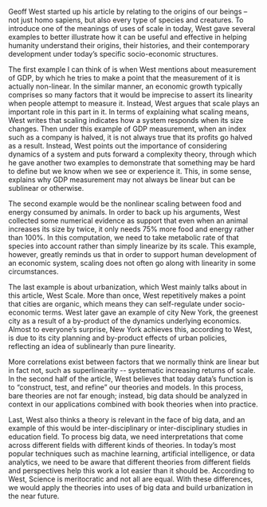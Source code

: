 
Geoff West started up his article by relating to the origins of our beings – not just homo sapiens, but also every type of species and creatures. To introduce one of the meanings of uses of scale in today, West gave several examples to better illustrate how it can be useful and effective in helping humanity understand their origins, their histories, and their contemporary development under today’s specific socio-economic structures. 

The first example I can think of is when West mentions about measurement of GDP, by which he tries to make a point that the measurement of it is actually non-linear. In the similar manner, an economic growth typically comprises so many factors that it would be imprecise to assert its linearity when people attempt to measure it. Instead, West argues that scale plays an important role in this part in it. In terms of explaining what scaling means, West writes that scaling indicates how a system responds when its size changes. Then under this example of GDP measurement, when an index such as a company is halved, it is not always true that its profits go halved as a result. Instead, West points out the importance of considering dynamics of a system and puts forward a complexity theory, through which he gave another two examples to demonstrate that something may be hard to define but we know when we see or experience it. This, in some sense, explains why GDP measurement may not always be linear but can be sublinear or otherwise.

The second example would be the nonlinear scaling between food and energy consumed by animals. In order to back up his arguments, West collected some numerical evidence as support that even when an animal increases its size by twice, it only needs 75% more food and energy rather than 100%. In this computation, we need to take metabolic rate of that species into account rather than simply linearize by its scale. This example, however, greatly reminds us that in order to support human development of an economic system, scaling does not often go along with linearity in some circumstances. 

The last example is about urbanization, which West mainly talks about in this article, West Scale. More than once, West repetitively makes a point that cities are organic, which means they can self-regulate under socio-economic terms. West later gave an example of city New York, the greenest city as a result of a by-product of the dynamics underlying economics. Almost to everyone’s surprise, New York achieves this, according to West, is due to its city planning and by-product effects of urban policies, reflecting an idea of sublinearly than pure linearity. 

More correlations exist between factors that we normally think are linear but in fact not, such as superlinearity -- systematic increasing returns of scale. In the second half of the article, West believes that today data’s function is to “construct, test, and refine” our theories and models. In this process, bare theories are not far enough; instead, big data should be analyzed in context in our applications combined with book theories when into practice. 

Last, West also thinks a theory is relevant in the face of big data, and an example of this would be inter-disciplinary or inter-disciplinary studies in education field. To process big data, we need interpretations that come across different fields with different kinds of theories. In today’s most popular techniques such as machine learning, artificial intelligence, or data analytics, we need to be aware that different theories from different fields and perspectives help this work a lot easier than it should be. According to West, Science is meritocratic and not all are equal. With these differences, we would apply the theories into uses of big data and build urbanization in the near future.
